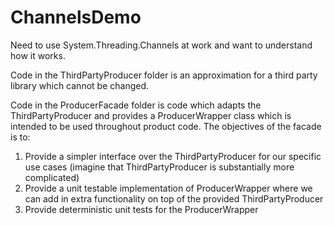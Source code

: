 # ChannelsDemo
Need to use System.Threading.Channels at work and want to understand how it works.

Code in the ThirdPartyProducer folder is an approximation for a third party library which cannot be changed.

Code in the ProducerFacade folder is code which adapts the ThirdPartyProducer and provides a ProducerWrapper class which is intended to be used throughout product code. The objectives of the facade is to:

1) Provide a simpler interface over the ThirdPartyProducer for our specific use cases (imagine that ThirdPartyProducer is substantially more complicated)
2) Provide a unit testable implementation of ProducerWrapper where we can add in extra functionality on top of the provided ThirdPartyProducer
3) Provide deterministic unit tests for the ProducerWrapper

